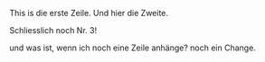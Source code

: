 This is die erste Zeile.
Und hier die Zweite.

Schliesslich noch Nr. 3!

und was ist, wenn ich noch eine Zeile anhänge?
noch ein Change.